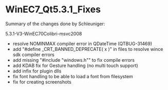 # WinEC7_Qt5.3.1_Fixes
Summary of the changes done by Schleuniger:

5.3.1-V3-WinEC70Colibri-msvc2008
- resolve NOMINMAX compiler error in QDateTime (QTBUG-31469)
- add "#define _CRT_BANNED_DEPRECATE( x )" in files to resolve wince sdk compiler errors
- add missing "#include "windows.h"" to fix compile errors
- add KDAB fix for Gesture handling (no multi touch support)
- add infix for plugin dlls
- fix font handling to be able to load a font from filesystem
- fix for creating screenshots
